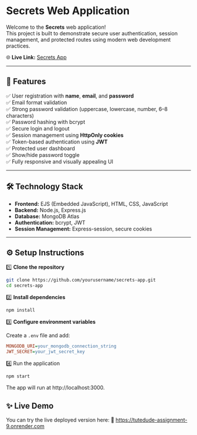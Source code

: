 # Secrets Web Application

Welcome to the **Secrets** web application!  
This project is built to demonstrate secure user authentication, session management, and protected routes using modern web development practices.

🌐 **Live Link:** [Secrets App](https://tutedude-assignment-9.onrender.com)

---

## 🚀 Features

✅ User registration with **name**, **email**, and **password**  
✅ Email format validation  
✅ Strong password validation (uppercase, lowercase, number, 6–8 characters)  
✅ Password hashing with bcrypt  
✅ Secure login and logout  
✅ Session management using **HttpOnly cookies**  
✅ Token-based authentication using **JWT**  
✅ Protected user dashboard  
✅ Show/hide password toggle  
✅ Fully responsive and visually appealing UI

---

## 🛠️ Technology Stack

- **Frontend:** EJS (Embedded JavaScript), HTML, CSS, JavaScript  
- **Backend:** Node.js, Express.js  
- **Database:** MongoDB Atlas  
- **Authentication:** bcrypt, JWT  
- **Session Management:** Express-session, secure cookies

---

## ⚙️ Setup Instructions

1️⃣ **Clone the repository**

```bash
git clone https://github.com/yourusername/secrets-app.git
cd secrets-app
```

2️⃣ **Install dependencies**

```bash
npm install
```

3️⃣ **Configure environment variables**

Create a `.env` file and add:

```ini
MONGODB_URI=your_mongodb_connection_string
JWT_SECRET=your_jwt_secret_key
```

4️⃣ Run the application

```bash
npm start
```

The app will run at http://localhost:3000.

## ✨ Live Demo
You can try the live deployed version here:
🔗 https://tutedude-assignment-9.onrender.com

